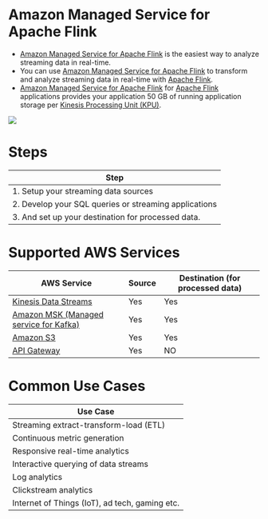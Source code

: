 # Amazon Managed Service for Apache Flink
- [Amazon Managed Service for Apache Flink](https://aws.amazon.com/managed-service-apache-flink/) is the easiest way to analyze streaming data in real-time.
- You can use [Amazon Managed Service for Apache Flink]() to transform and analyze streaming data in real-time with [Apache Flink](https://flink.apache.org/). 
- [Amazon Managed Service for Apache Flink]() for [Apache Flink](https://flink.apache.org/) applications provides your application 50 GB of running application storage per [Kinesis Processing Unit (KPU)](https://docs.aws.amazon.com/kinesisanalytics/latest/java/how-scaling.html).

![](https://d1.awsstatic.com/amazon-managed-service-for-apache-flink/Product-Page-Diagram_Amazon-Managed-Service-for-Apache-Flink_V2%402x.05921e8cff707ccc2f80514872e25bb7ea3e02d7.png)

# Steps

| Step                                                  |
|-------------------------------------------------------|
| 1. Setup your streaming data sources                  |
| 2. Develop your SQL queries or streaming applications |
| 3. And set up your destination for processed data.    |

# Supported AWS Services

| AWS Service                                                                                            | Source | Destination (for processed data) |
|--------------------------------------------------------------------------------------------------------|--------|----------------------------------|
| [Kinesis Data Streams](../../5_MessageBrokerServices/AmazonKinesis/AmazonKinesisDataStreams.md)                      | Yes    | Yes                              |
| [Amazon MSK (Managed service for Kafka)](../../5_MessageBrokerServices/AmazonMSK.md)                   | Yes    | Yes                              |
| [Amazon S3](../../7_StorageServices/3_ObjectStorageS3/Readme.md)                                       | Yes    | Yes                              |
| [API Gateway](../../1_NetworkingAndContentDelivery/2_ApplicationNetworking/AmazonAPIGateway/Readme.md) | Yes    | NO                               |

# Common Use Cases

| Use Case                                       |
|------------------------------------------------|
| Streaming extract-transform-load (ETL)         |
| Continuous metric generation                   |
| Responsive real-time analytics                 |
| Interactive querying of data streams           |
| Log analytics                                  |
| Clickstream analytics                          |
| Internet of Things (IoT), ad tech, gaming etc. |